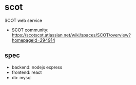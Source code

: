 # scot
SCOT web service

- SCOT community: https://scotscot.atlassian.net/wiki/spaces/SCOT/overview?homepageId=294914

## spec
- backend: nodejs express
- frontend: react
- db: mysql